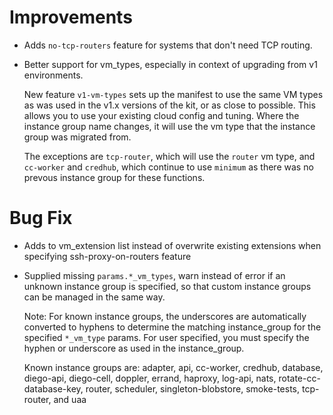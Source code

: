 # Improvements

- Adds `no-tcp-routers` feature for systems that don't need TCP routing.
- Better support for vm_types, especially in context of upgrading from v1 environments.

  New feature `v1-vm-types` sets up the manifest to use the same VM types as was used in the v1.x versions of the kit, or as close to possible.  This allows you to use your existing cloud config and tuning.  Where the instance group name changes, it will use the vm type that the instance group was migrated from.

  The exceptions are `tcp-router`, which will use the `router` vm type, and `cc-worker` and `credhub`, which continue to use `minimum` as there was no prevous instance group for these functions.

# Bug Fix

- Adds to vm_extension list instead of overwrite existing extensions when specifying ssh-proxy-on-routers feature

- Supplied missing `params.*_vm_types`, warn instead of error if an unknown instance group is specified, so that custom instance groups can be managed in the same way.

  Note:  For known instance groups, the underscores are automatically converted to hyphens to determine the matching instance_group for the specified `*_vm_type` params.  For user specified, you must specify the hyphen or underscore as used in the instance_group.

  Known instance groups are:
    adapter, api, cc-worker, credhub, database, diego-api, diego-cell, doppler, errand, haproxy, log-api, nats, rotate-cc-database-key, router, scheduler, singleton-blobstore, smoke-tests, tcp-router, and uaa

